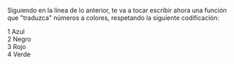 Siguiendo en la línea de lo anterior, te va a tocar escribir ahora una función que "traduzca" números a colores, respetando la siguiente codificación:

1 <i class="fa fa-long-arrow-right"></i> Azul
<br>
2 <i class="fa fa-long-arrow-right"></i> Negro
<br>
3 <i class="fa fa-long-arrow-right"></i> Rojo
<br>
4 <i class="fa fa-long-arrow-right"></i> Verde